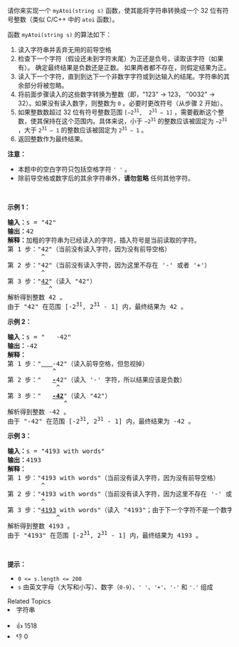 <p>请你来实现一个&nbsp;<code>myAtoi(string s)</code>&nbsp;函数，使其能将字符串转换成一个 32 位有符号整数（类似 C/C++ 中的 <code>atoi</code> 函数）。</p>

<p>函数&nbsp;<code>myAtoi(string s)</code> 的算法如下：</p>

<ol> 
 <li>读入字符串并丢弃无用的前导空格</li> 
 <li>检查下一个字符（假设还未到字符末尾）为正还是负号，读取该字符（如果有）。 确定最终结果是负数还是正数。 如果两者都不存在，则假定结果为正。</li> 
 <li>读入下一个字符，直到到达下一个非数字字符或到达输入的结尾。字符串的其余部分将被忽略。</li> 
 <li>将前面步骤读入的这些数字转换为整数（即，"123" -&gt; 123， "0032" -&gt; 32）。如果没有读入数字，则整数为 <code>0</code> 。必要时更改符号（从步骤 2 开始）。</li> 
 <li>如果整数数超过 32 位有符号整数范围 <code>[−2<sup>31</sup>,&nbsp; 2<sup>31&nbsp;</sup>− 1]</code> ，需要截断这个整数，使其保持在这个范围内。具体来说，小于 <code>−2<sup>31</sup></code> 的整数应该被固定为 <code>−2<sup>31</sup></code> ，大于 <code>2<sup>31&nbsp;</sup>− 1</code> 的整数应该被固定为 <code>2<sup>31&nbsp;</sup>− 1</code> 。</li> 
 <li>返回整数作为最终结果。</li> 
</ol>

<p><strong>注意：</strong></p>

<ul> 
 <li>本题中的空白字符只包括空格字符 <code>' '</code> 。</li> 
 <li>除前导空格或数字后的其余字符串外，<strong>请勿忽略</strong> 任何其他字符。</li> 
</ul>

<p>&nbsp;</p>

<p><strong>示例&nbsp;1：</strong></p>

<pre>
<strong>输入：</strong>s = "42"
<strong>输出：</strong>42
<strong>解释：</strong>加粗的字符串为已经读入的字符，插入符号是当前读取的字符。
第 1 步："42"（当前没有读入字符，因为没有前导空格）
         ^
第 2 步："42"（当前没有读入字符，因为这里不存在 '-' 或者 '+'）
         ^
第 3 步："<u>42</u>"（读入 "42"）
           ^
解析得到整数 42 。
由于 "42" 在范围 [-2<sup>31</sup>, 2<sup>31</sup> - 1] 内，最终结果为 42 。</pre>

<p><strong>示例&nbsp;2：</strong></p>

<pre>
<strong>输入：</strong>s = "   -42"
<strong>输出：</strong>-42
<strong>解释：</strong>
第 1 步："<u><strong>   </strong></u>-42"（读入前导空格，但忽视掉）
            ^
第 2 步："   <u><strong>-</strong></u>42"（读入 '-' 字符，所以结果应该是负数）
             ^
第 3 步："   <u><strong>-42</strong></u>"（读入 "42"）
               ^
解析得到整数 -42 。
由于 "-42" 在范围 [-2<sup>31</sup>, 2<sup>31</sup> - 1] 内，最终结果为 -42 。
</pre>

<p><strong>示例&nbsp;3：</strong></p>

<pre>
<strong>输入：</strong>s = "4193 with words"
<strong>输出：</strong>4193
<strong>解释：</strong>
第 1 步："4193 with words"（当前没有读入字符，因为没有前导空格）
         ^
第 2 步："4193 with words"（当前没有读入字符，因为这里不存在 '-' 或者 '+'）
         ^
第 3 步："<u>4193</u> with words"（读入 "4193"；由于下一个字符不是一个数字，所以读入停止）
             ^
解析得到整数 4193 。
由于 "4193" 在范围 [-2<sup>31</sup>, 2<sup>31</sup> - 1] 内，最终结果为 4193 。
</pre>

<p>&nbsp;</p>

<p><strong>提示：</strong></p>

<ul> 
 <li><code>0 &lt;= s.length &lt;= 200</code></li> 
 <li><code>s</code> 由英文字母（大写和小写）、数字（<code>0-9</code>）、<code>' '</code>、<code>'+'</code>、<code>'-'</code> 和 <code>'.'</code> 组成</li> 
</ul>

<div><div>Related Topics</div><div><li>字符串</li></div></div><br><div><li>👍 1518</li><li>👎 0</li></div>